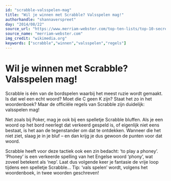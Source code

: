 ```yaml
---
id: "scrabble-valsspelen-mag"
title: "Wil je winnen met Scrabble? Valsspelen mag!"
authorhandle: "shannaverspreet"
day: "2014/08/22"
source_url: "https://www.merriam-webster.com/top-ten-lists/top-10-secrets-of-scrabble-masters/phoney.html"
source_name: "merriam-webster.com"
img_credit: "wikimedia.org"
keywords: ["scrabble","winnen","valsspelen","regels"]
---
```

# Wil je winnen met Scrabble? Valsspelen mag!
Scrabble is één van de bordspelen waarbij het meest ruzie wordt gemaakt. Is dat wel een echt woord? Moet die C geen K zijn? Staat het zo in het woordenboek? Maar de officiële regels van Scrabble zijn duidelijk: valsspelen mag!

Net zoals bij Poker, mag je ook bij een spelletje Scrabble bluffen. Als je een woord op het bord neerlegt dat verkeerd gespeld is, of eigenlijk niet eens bestaat, is het aan de tegenstander om dat te ontdekken. Wanneer die het niet ziet, slaag je in je bluf – en dan krijg je dus gewoon de punten voor dat woord.

Scrabble heeft voor deze tactiek ook een zin bedacht: ‘to play a phoney’. ‘Phoney’ is een verkeerde spelling van het Engelse woord ‘phony’, wat zoveel betekent als ‘nep’. Laat dus volgende keer je fantasie de vrije loop tijdens een spelletje Scrabble… Tip: ‘vals spelen’ wordt, volgens het woordenboek, in twee woorden geschreven!